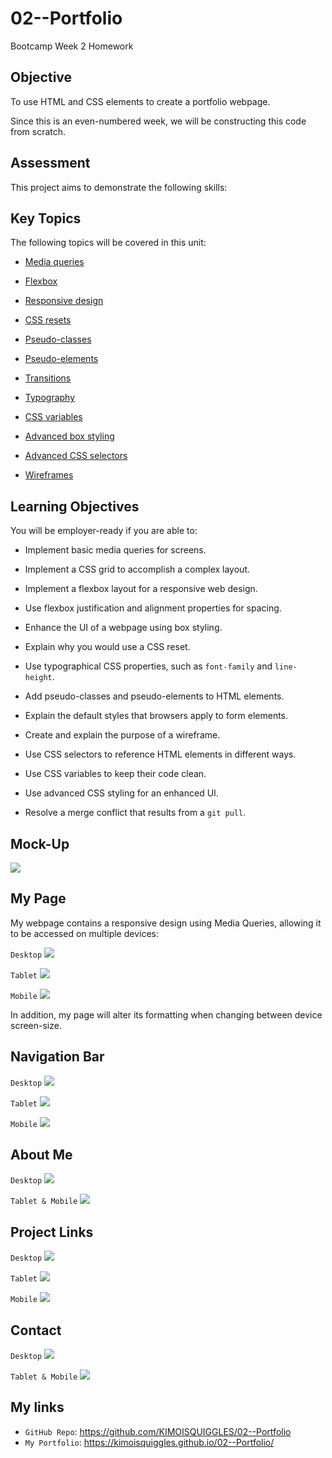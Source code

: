 # 02--Portfolio
Bootcamp Week 2 Homework


## Objective

To use HTML and CSS elements to create a portfolio webpage.

Since this is an even-numbered week, we will be constructing this code from scratch.  

## Assessment

This project aims to demonstrate the following skills:

## Key Topics

The following topics will be covered in this unit:

* [Media queries](https://developer.mozilla.org/en-US/docs/Web/CSS/Media_Queries/Using_media_queries)

* [Flexbox](https://developer.mozilla.org/en-US/docs/Web/CSS/CSS_Flexible_Box_Layout/Basic_Concepts_of_Flexbox)

* [Responsive design](https://developer.mozilla.org/en-US/docs/Learn/CSS/CSS_layout/Responsive_Design)

* [CSS resets](https://developer.mozilla.org/en-US/docs/Learn/CSS/Building_blocks/Cascade_and_inheritance)

* [Pseudo-classes](https://developer.mozilla.org/en-US/docs/Web/CSS/Pseudo-classes)

* [Pseudo-elements](https://developer.mozilla.org/en-US/docs/Web/CSS/Pseudo-elements)

* [Transitions](https://developer.mozilla.org/en-US/docs/Web/CSS/transition)

* [Typography](https://developer.mozilla.org/en-US/docs/Learn/CSS/Styling_text/Fundamentals)

* [CSS variables](https://developer.mozilla.org/en-US/docs/Web/CSS/Using_CSS_custom_properties)

* [Advanced box styling](https://developer.mozilla.org/en-US/docs/Learn/CSS/Howto/create_fancy_boxes)

* [Advanced CSS selectors](https://developer.mozilla.org/en-US/docs/Learn/CSS/Building_blocks/Selectors/Combinators)

* [Wireframes](https://en.wikipedia.org/wiki/Website_wireframe)


## Learning Objectives

You will be employer-ready if you are able to:

* Implement basic media queries for screens.

* Implement a CSS grid to accomplish a complex layout.

* Implement a flexbox layout for a responsive web design.

* Use flexbox justification and alignment properties for spacing.

* Enhance the UI of a webpage using box styling.

* Explain why you would use a CSS reset.

* Use typographical CSS properties, such as `font-family` and `line-height`.

* Add pseudo-classes and pseudo-elements to HTML elements.

* Explain the default styles that browsers apply to form elements.

* Create and explain the purpose of a wireframe.

* Use CSS selectors to reference HTML elements in different ways.

* Use CSS variables to keep their code clean.

* Use advanced CSS styling for an enhanced UI.

* Resolve a merge conflict that results from a `git pull`.

## Mock-Up

<img src="./assets/images/Untitled-2022-03-26-2040.PNG">

## My Page

My webpage contains a responsive design using Media Queries, allowing it to be accessed on multiple devices: 

`Desktop`
<img src="./assets/images/01Desktop.PNG">

`Tablet`
<img src="./assets/images/02Tablet.PNG">

`Mobile`
<img src="./assets/images/03Mobile.PNG">


In addition, my page will alter its formatting when changing between device screen-size.

## Navigation Bar

`Desktop`
<img src="./assets/images/04NavBarBig.PNG">

`Tablet`
<img src="./assets/images/05NavBarMedium.PNG">

`Mobile`
<img src="./assets/images/06NavBarSmall.PNG">


## About Me

`Desktop`
<img src="./assets/images/12AboutMeLarge.PNG">

`Tablet & Mobile`
<img src="./assets/images/13AboutMeMedium.PNG">


## Project Links

`Desktop`
<img src="./assets/images/07CardBig.PNG">

`Tablet`
<img src="./assets/images/08CardMedium.PNG">

`Mobile`
<img src="./assets/images/09CardSmall.PNG">


## Contact

`Desktop`
<img src="./assets/images/10ContactBig.PNG">

`Tablet & Mobile`
<img src="./assets/images/11ContactMedium.PNG">



## My links

* `GitHub Repo`: https://github.com/KIMOISQUIGGLES/02--Portfolio
* `My Portfolio`: https://kimoisquiggles.github.io/02--Portfolio/